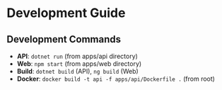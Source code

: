 # Development Guide

## Development Commands
- **API**: `dotnet run` (from apps/api directory)
- **Web**: `npm start` (from apps/web directory)
- **Build**: `dotnet build` (API), `ng build` (Web)
- **Docker**: `docker build -t api -f apps/api/Dockerfile .` (from root)